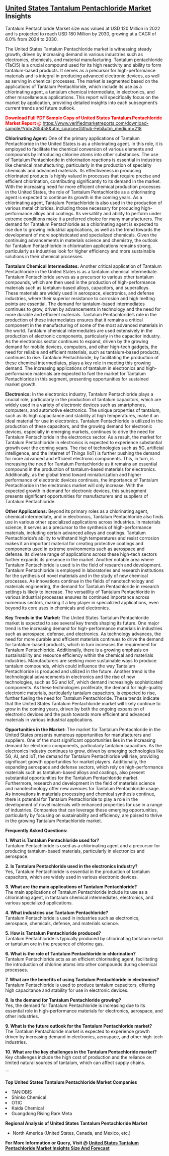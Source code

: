 <h2><a href="https://www.verifiedmarketreports.com/download-sample/?rid=265458&amp;utm_source=Github-Feb&amp;utm_medium=218" target="_blank">United States Tantalum Pentachloride Market</a> Insights</h2><p>Tantalum Pentachloride Market size was valued at USD 120 Million in 2022 and is projected to reach USD 180 Million by 2030, growing at a CAGR of 6.0% from 2024 to 2030.</p><p> <p>The United States Tantalum Pentachloride market is witnessing steady growth, driven by increasing demand in various industries such as electronics, chemicals, and material manufacturing. Tantalum pentachloride (TaCl5) is a crucial compound used for its high reactivity and ability to form tantalum-based products. It serves as a precursor for high-performance materials and is integral in producing advanced electronic devices, as well as serving in chemical processes. The market is segmented based on the applications of Tantalum Pentachloride, which include its use as a chlorinating agent, a tantalum chemical intermediate, in electronics, and other miscellaneous applications. This report will specifically focus on the market by application, providing detailed insights into each subsegment’s current trends and future outlook. <p><span class=""><span style="color: #ff0000;"><strong>Download Full PDF Sample Copy of United States Tantalum Pentachloride Market Report</strong> @ </span><a href="https://www.verifiedmarketreports.com/download-sample/?rid=265458&amp;utm_source=Github-Feb&amp;utm_medium=218" target="_blank">https://www.verifiedmarketreports.com/download-sample/?rid=265458&amp;utm_source=Github-Feb&amp;utm_medium=218</a></span></p></p> <p><strong>Chlorinating Agent:</strong> One of the primary applications of Tantalum Pentachloride in the United States is as a chlorinating agent. In this role, it is employed to facilitate the chemical conversion of various elements and compounds by introducing chlorine atoms into other substances. The use of Tantalum Pentachloride in chlorination reactions is essential in industries like chemical manufacturing, particularly in the production of specialty chemicals and advanced materials. Its effectiveness in producing chlorinated products is highly valued in processes that require precise and efficient chlorination, contributing significantly to its demand in the market. With the increasing need for more efficient chemical production processes in the United States, the role of Tantalum Pentachloride as a chlorinating agent is expected to continue its growth in the coming years. As a chlorinating agent, Tantalum Pentachloride is also used in the production of various metal chlorides, including those necessary for producing high-performance alloys and coatings. Its versatility and ability to perform under extreme conditions make it a preferred choice for many manufacturers. The demand for Tantalum Pentachloride as a chlorinating agent is expected to rise due to growing industrial applications, as well as the trend towards the development of more sophisticated and specialized chemicals. Given the continuing advancements in materials science and chemistry, the outlook for Tantalum Pentachloride in chlorination applications remains strong, particularly as industries look for higher efficiency and more sustainable solutions in their chemical processes.</p> <p><strong>Tantalum Chemical Intermediates:</strong> Another critical application of Tantalum Pentachloride in the United States is as a tantalum chemical intermediate. Tantalum Pentachloride serves as a precursor to various other tantalum compounds, which are then used in the production of high-performance materials such as tantalum-based alloys, capacitors, and superalloys. These materials are widely used in aerospace, electronics, and defense industries, where their superior resistance to corrosion and high melting points are essential. The demand for tantalum-based intermediates continues to grow, driven by advancements in technology and the need for more durable and efficient materials. Tantalum Pentachloride’s role in the production of these intermediates ensures that it remains a critical component in the manufacturing of some of the most advanced materials in the world. Tantalum chemical intermediates are used extensively in the production of electronic components, particularly in the capacitor industry. As the electronics sector continues to expand, driven by the growing demand for mobile devices, computers, and other high-tech gadgets, the need for reliable and efficient materials, such as tantalum-based products, continues to rise. Tantalum Pentachloride, by facilitating the production of these chemical intermediates, plays a key role in meeting this growing demand. The increasing applications of tantalum in electronics and high-performance materials are expected to fuel the market for Tantalum Pentachloride in this segment, presenting opportunities for sustained market growth.</p> <p><strong>Electronics:</strong> In the electronics industry, Tantalum Pentachloride plays a crucial role, particularly in the production of tantalum capacitors, which are widely used in a variety of electronic devices such as smartphones, computers, and automotive electronics. The unique properties of tantalum, such as its high capacitance and stability at high temperatures, make it an ideal material for use in electronics. Tantalum Pentachloride is utilized in the production of these capacitors, and the growing demand for electronic devices, especially in emerging markets, continues to drive the need for Tantalum Pentachloride in the electronics sector. As a result, the market for Tantalum Pentachloride in electronics is expected to experience substantial growth over the coming years. The rise of technologies such as 5G, artificial intelligence, and the Internet of Things (IoT) is further pushing the demand for more advanced and efficient electronic components. This, in turn, is increasing the need for Tantalum Pentachloride as it remains an essential compound in the production of tantalum-based materials for electronics. Additionally, as the global trend toward miniaturization and higher performance of electronic devices continues, the importance of Tantalum Pentachloride in the electronics market will only increase. With the expected growth in demand for electronic devices, this subsegment presents significant opportunities for manufacturers and suppliers of Tantalum Pentachloride.</p> <p><strong>Other Applications:</strong> Beyond its primary roles as a chlorinating agent, chemical intermediate, and in electronics, Tantalum Pentachloride also finds use in various other specialized applications across industries. In materials science, it serves as a precursor to the synthesis of high-performance materials, including certain advanced alloys and coatings. Tantalum Pentachloride’s ability to withstand high temperatures and resist corrosion makes it an important material for creating protective coatings and components used in extreme environments such as aerospace and defense. Its diverse range of applications across these high-tech sectors further expands its presence in the market. Another notable area where Tantalum Pentachloride is used is in the field of research and development. Tantalum Pentachloride is employed in laboratories and research institutions for the synthesis of novel materials and in the study of new chemical processes. As innovations continue in the fields of nanotechnology and materials engineering, the demand for Tantalum Pentachloride in research settings is likely to increase. The versatility of Tantalum Pentachloride in various industrial processes ensures its continued importance across numerous sectors, making it a key player in specialized applications, even beyond its core uses in chemicals and electronics.</p> <p><strong>Key Trends in the Market:</strong> The United States Tantalum Pentachloride market is expected to see several key trends shaping its future. One major trend is the increasing demand for high-performance materials in industries such as aerospace, defense, and electronics. As technology advances, the need for more durable and efficient materials continues to drive the demand for tantalum-based products, which in turn increases the requirement for Tantalum Pentachloride. Additionally, there is a growing emphasis on sustainability and resource efficiency within the chemical and materials industries. Manufacturers are seeking more sustainable ways to produce tantalum compounds, which could influence the way Tantalum Pentachloride is produced and utilized in the future. Another trend is the technological advancements in electronics and the rise of new technologies, such as 5G and IoT, which demand increasingly sophisticated components. As these technologies proliferate, the demand for high-quality electronic materials, particularly tantalum capacitors, is expected to rise, further fueling the need for Tantalum Pentachloride. These trends indicate that the United States Tantalum Pentachloride market will likely continue to grow in the coming years, driven by both the ongoing expansion of electronic devices and the push towards more efficient and advanced materials in various industrial applications.</p> <p><strong>Opportunities in the Market:</strong> The market for Tantalum Pentachloride in the United States presents numerous opportunities for manufacturers and suppliers. One of the most significant opportunities lies in the increasing demand for electronic components, particularly tantalum capacitors. As the electronics industry continues to grow, driven by emerging technologies like 5G, AI, and IoT, the demand for Tantalum Pentachloride will rise, providing significant growth opportunities for market players. Additionally, the expanding aerospace and defense sectors, which rely on high-performance materials such as tantalum-based alloys and coatings, also present substantial opportunities for the Tantalum Pentachloride market. Furthermore, research and development in the field of materials science and nanotechnology offer new avenues for Tantalum Pentachloride usage. As innovations in materials processing and chemical synthesis continue, there is potential for Tantalum Pentachloride to play a role in the development of novel materials with enhanced properties for use in a range of industries. Companies that can leverage these emerging opportunities, particularly by focusing on sustainability and efficiency, are poised to thrive in the growing Tantalum Pentachloride market.</p> <p><strong>Frequently Asked Questions:</strong></p> <p><strong>1. What is Tantalum Pentachloride used for?</strong><br> Tantalum Pentachloride is used as a chlorinating agent and a precursor for producing tantalum-based materials, particularly in electronics and aerospace.</p> <p><strong>2. Is Tantalum Pentachloride used in the electronics industry?</strong><br> Yes, Tantalum Pentachloride is essential in the production of tantalum capacitors, which are widely used in various electronic devices.</p> <p><strong>3. What are the main applications of Tantalum Pentachloride?</strong><br> The main applications of Tantalum Pentachloride include its use as a chlorinating agent, in tantalum chemical intermediates, electronics, and various specialized applications.</p> <p><strong>4. What industries use Tantalum Pentachloride?</strong><br> Tantalum Pentachloride is used in industries such as electronics, aerospace, chemicals, defense, and materials science.</p> <p><strong>5. How is Tantalum Pentachloride produced?</strong><br> Tantalum Pentachloride is typically produced by chlorinating tantalum metal or tantalum ore in the presence of chlorine gas.</p> <p><strong>6. What is the role of Tantalum Pentachloride in chlorination?</strong><br> Tantalum Pentachloride acts as an efficient chlorinating agent, facilitating the introduction of chlorine atoms into other compounds during chemical processes.</p> <p><strong>7. What are the benefits of using Tantalum Pentachloride in electronics?</strong><br> Tantalum Pentachloride is used to produce tantalum capacitors, offering high capacitance and stability for use in electronic devices.</p> <p><strong>8. Is the demand for Tantalum Pentachloride growing?</strong><br> Yes, the demand for Tantalum Pentachloride is increasing due to its essential role in high-performance materials for electronics, aerospace, and other industries.</p> <p><strong>9. What is the future outlook for the Tantalum Pentachloride market?</strong><br> The Tantalum Pentachloride market is expected to experience growth driven by increasing demand in electronics, aerospace, and other high-tech industries.</p> <p><strong>10. What are the key challenges in the Tantalum Pentachloride market?</strong><br> Key challenges include the high cost of production and the reliance on limited natural sources of tantalum, which can affect supply chains.</p> ```</p><p><strong>Top United States Tantalum Pentachloride Market Companies</strong></p><div data-test-id=""><p><li>TANIOBIS</li><li> Shinko Chemical</li><li> OTIC</li><li> Kaida Chemical</li><li> Guangdong Rising Rare Meta</li></p><div><strong>Regional Analysis of&nbsp;United States Tantalum Pentachloride Market</strong></div><ul><li dir="ltr"><p dir="ltr">North America&nbsp;(United States, Canada, and Mexico, etc.)</p></li></ul><p><strong>For More Information or Query, Visit @&nbsp;</strong><strong><a href="https://www.verifiedmarketreports.com/product/tantalum-pentachloride-market/?utm_source=Github-Feb&amp;utm_medium=218" target="_blank">United States Tantalum Pentachloride Market Insights Size And Forecast</a></strong></p></div>
